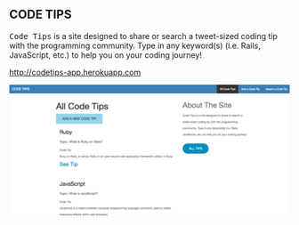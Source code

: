 ## CODE TIPS

<tt>Code Tips</tt> is a site designed to share or search a tweet-sized coding tip with the programming community. Type in any keyword(s) (i.e. Rails, JavaScript, etc.) to help you on your coding journey!

http://codetips-app.herokuapp.com

![codetip](/codetip.png)

